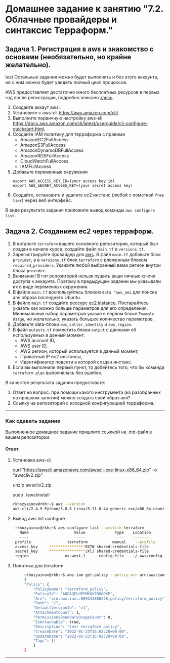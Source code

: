 # Домашнее задание к занятию "7.2. Облачные провайдеры и синтаксис Терраформ."


## Задача 1. Регистрация в aws и знакомство с основами (необязательно, но крайне желательно).
test
Остальные задания можно будет выполнять и без этого аккаунта, но с ним можно будет увидеть полный цикл процессов. 

AWS предоставляет достаточно много бесплатных ресурсов в первых год после регистрации, подробно описано [здесь](https://aws.amazon.com/free/).
1. Создайте аккаут aws.
1. Установите c aws-cli https://aws.amazon.com/cli/.
1. Выполните первичную настройку aws-sli https://docs.aws.amazon.com/cli/latest/userguide/cli-configure-quickstart.html.
1. Создайте IAM политику для терраформа c правами
    * AmazonEC2FullAccess
    * AmazonS3FullAccess
    * AmazonDynamoDBFullAccess
    * AmazonRDSFullAccess
    * CloudWatchFullAccess
    * IAMFullAccess
1. Добавьте переменные окружения 
    ```
    export AWS_ACCESS_KEY_ID=(your access key id)
    export AWS_SECRET_ACCESS_KEY=(your secret access key)
    ```
1. Создайте, остановите и удалите ec2 инстанс (любой с пометкой `free tier`) через веб интерфейс. 

В виде результата задания приложите вывод команды `aws configure list`.


## Задача 2. Созданием ec2 через терраформ. 

1. В каталоге `terraform` вашего основного репозитория, который был создан в начале курсе, создайте файл `main.tf` и `versions.tf`.
1. Зарегистрируйте провайдер для [aws](https://registry.terraform.io/providers/hashicorp/aws/latest/docs). В файл `main.tf` добавьте
блок `provider`, а в `versions.tf` блок `terraform` с вложенным блоком `required_providers`. Укажите любой выбранный вами регион 
внутри блока `provider`.
1. Внимание! В гит репозиторий нельзя пушить ваши личные ключи доступа к аккаунта. Поэтому в предыдущем задании мы указывали
их в виде переменных окружения. 
1. В файле `main.tf` воспользуйтесь блоком `data "aws_ami` для поиска ami образа последнего Ubuntu.  
1. В файле `main.tf` создайте рессурс [ec2 instance](https://registry.terraform.io/providers/hashicorp/aws/latest/docs/resources/instance).
Постарайтесь указать как можно больше параметров для его определения. Минимальный набор параметров указан в первом блоке 
`Example Usage`, но желательно, указать большее количество параметров. 
1. Добавьте data-блоки `aws_caller_identity` и `aws_region`.
1. В файл `outputs.tf` поместить блоки `output` с данными об используемых в данный момент: 
    * AWS account ID,
    * AWS user ID,
    * AWS регион, который используется в данный момент, 
    * Приватный IP ec2 инстансы,
    * Идентификатор подсети в которой создан инстанс.  
1. Если вы выполнили первый пункт, то добейтесь того, что бы команда `terraform plan` выполнялась без ошибок. 


В качестве результата задания предоставьте:
1. Ответ на вопрос: при помощи какого инструмента (из разобранных на прошлом занятии) можно создать свой образ ami?
1. Ссылку на репозиторий с исходной конфигурацией терраформа.  
 
---

### Как cдавать задание

Выполненное домашнее задание пришлите ссылкой на .md-файл в вашем репозитории.

#### **Ответ**

1. Установка aws-cli

    curl "https://awscli.amazonaws.com/awscli-exe-linux-x86_64.zip" -o "awscliv2.zip"

    unzip awscliv2.zip 

    sudo ./aws/install
    ```bash
    rkhozyainov@rkh:~$ aws --version
    aws-cli/2.4.9 Python/3.8.8 Linux/5.11.0-44-generic exe/x86_64.ubuntu.20 prompt/off
    ```
2. Вывод aws list configure 
   ```bash
    rkhozyainov@rkh:~$ aws configure list --profile terraform
      Name                    Value             Type    Location
      ----                    -----             ----    --------
    profile                terraform           manual    --profile
    access_key     ****************RXTW shared-credentials-file
    secret_key     ****************JXlJ shared-credentials-file
    region                us-west-1      config-file    ~/.aws/config  
   ```
3. Политика для terraform
   ```bash
        rkhozyainov@rkh:~$ aws iam get-policy --policy-arn arn:aws:iam::009343806228:policy/terraform_policy --profile Administrator
        {   
        "Policy": {
            "PolicyName": "terraform_policy",
            "PolicyId": "ANPAQELHPFMKHX7RHGOKP",
            "Arn": "arn:aws:iam::009343806228:policy/terraform_policy",
            "Path": "/",
            "DefaultVersionId": "v1",
            "AttachmentCount": 1,
            "PermissionsBoundaryUsageCount": 0,
            "IsAttachable": true,
            "Description": "test terraform policy",
            "CreateDate": "2022-01-23T15:02:20+00:00",
            "UpdateDate": "2022-01-23T15:02:20+00:00",
            "Tags": []
            }
        }
    ```
---



